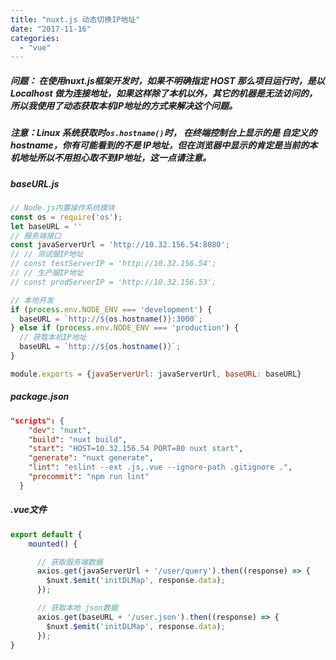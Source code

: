 ```yaml
---
title: "nuxt.js 动态切换IP地址"
date: "2017-11-16"
categories: 
  - "vue"
---
```


##### **问题： 在使用nuxt.js框架开发时，如果不明确指定 HOST 那么项目运行时，是以 Localhost 做为连接地址，如果这样除了本机以外，其它的机器是无法访问的，所以我使用了动态获取本机IP地址的方式来解决这个问题。**

##### **注意：Linux 系统获取时`os.hostname()`时， 在终端控制台上显示的是 自定义的hostname，你有可能看到的不是 IP地址，但在浏览器中显示的肯定是当前的本机地址所以不用担心取不到IP地址，这一点请注意。**

##### **baseURL.js**

```javascript
// Node.js内置操作系统模块
const os = require('os');
let baseURL = ''
// 服务端接口
const javaServerUrl = 'http://10.32.156.54:8080';
// // 测试服IP地址
// const testServerIP = 'http://10.32.156.54';
// // 生产服IP地址
// const prodServerIP = 'http://10.32.156.53';

// 本地开发
if (process.env.NODE_ENV === 'development') {
  baseURL = `http://${os.hostname()}:3000`;
} else if (process.env.NODE_ENV === 'production') {
  // 获取本机IP地址
  baseURL = `http://${os.hostname()}`;
}

module.exports = {javaServerUrl: javaServerUrl, baseURL: baseURL}
```

##### **package.json**

```json
"scripts": {
    "dev": "nuxt",
    "build": "nuxt build",
    "start": "HOST=10.32.156.54 PORT=80 nuxt start",
    "generate": "nuxt generate",
    "lint": "eslint --ext .js,.vue --ignore-path .gitignore .",
    "precommit": "npm run lint"
  }
```

##### **.vue文件**

```javascript
export default {
    mounted() {

      // 获取服务端数据
      axios.get(javaServerUrl + '/user/query').then((response) => {
        $nuxt.$emit('initDLMap', response.data);
      });

      // 获取本地 json数据
      axios.get(baseURL + '/user.json').then((response) => {
        $nuxt.$emit('initDLMap', response.data);
      });
}
```
